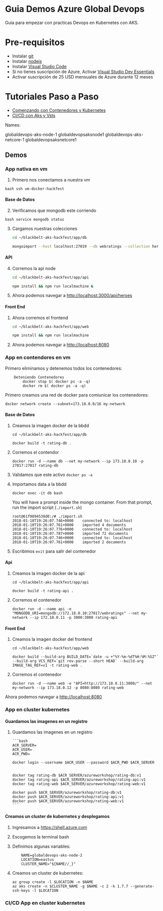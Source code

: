 # Guia Demos Azure Global Devops 

Guia para empezar con practicas Devops en Kubernetes con AKS.

# Pre-requisitos

*	Instalar [git](https://git-scm.com/downloads)
*	Instalar [nodejs](https://nodejs.org/es/download/)
*	Instalar [Visual Studio Code](https://code.visualstudio.com/download)
*	Si no tienes suscripción de Azure, Activar [Visual Studio Dev Essentials](https://www.visualstudio.com/es/dev-essentials/)
*	Activar suscripción de 25 USD mensuales de Azure durante 12 meses

# Tutoriales Paso a Paso

*  [Comenzando con Contenedores y Kubernetes](https://github.com/Azure/blackbelt-aks-hackfest/tree/master/labs/day1-labs
)
* [CI/CD con Aks y Vsts ](https://almvm.azurewebsites.net/labs/vstsextend/kubernetes/)

Names:

globaldevops-aks-node-1
globaldevopsaksnode1
globaldevops-aks-netcore-1
globaldevopsaksnetcore1

## Demos 

### App nativa en vm 

1. Primero nos conectamos a nuestra vm

```bash ssh vm-docker-hackfest ```


#### Base de Datos
2. Verificamos que mongodb este corriendo

```bash service mongodb status ```

3. Cargamos nuestras colecciones

    ```bash
    cd ~/blackbelt-aks-hackfest/app/db

    mongoimport --host localhost:27019 --db webratings --collection heroes --file ./heroes.json --jsonArray && mongoimport --host localhost:27019 --db webratings --collection ratings --file ./ratings.json --jsonArray && mongoimport --host localhost:27019 --db webratings --collection sites --file ./sites.json --jsonArray
    ```


#### API
4.  Corremos la api node

    ```bash
    cd ~/blackbelt-aks-hackfest/app/api

    npm install && npm run localmachine &
    ```

5.  Ahora podemos navegar a <http://localhost:3000/api/heroes>


#### Front End

1.  Ahora corremos el frontend 

    ```bash
    cd ~/blackbelt-aks-hackfest/app/web

    npm install && npm run localmachine
    ```

1.  Ahora podemos navegar a <http://localhost:8080>

### App en contendores en vm 

Primero eliminamos y detenemos todos los contenedores:

```
    Deteniendo Contenedores
        docker stop $( docker ps -a -q)
        docker rm $( docker ps -a -q)
```

Primero creamos una red de docker para comiunicar los contenedores:
```
docker network create --subnet=173.18.0.0/16 my-network
```

#### Base de Datos

1.  Creamos la imagen docker de la bbdd

    ```
    cd ~/blackbelt-aks-hackfest/app/db

    docker build -t rating-db .
    ```
2.  Corremos el contendor

    ```
    docker run -d --name db --net my-network --ip 173.18.0.10 -p 27017:27017 rating-db
    ```

3. Validamos que este activo `docker ps -a`

4. Importamos data a la bbdd

    ```
    docker exec -it db bash
    ```

    You will have a prompt inside the mongo container. From that prompt, run the import script (`./import.sh`)

    ```
    root@61f9894538d0:/# ./import.sh
    2018-01-10T19:26:07.746+0000	connected to: localhost
    2018-01-10T19:26:07.761+0000	imported 4 documents
    2018-01-10T19:26:07.776+0000	connected to: localhost
    2018-01-10T19:26:07.787+0000	imported 72 documents
    2018-01-10T19:26:07.746+0000	connected to: localhost
    2018-01-10T19:26:07.761+0000	imported 2 documents
    ```

5. Escribimos `exit` para salir del contenedor

#### Api

1.  Creamos la imagen docker de la api

    ```
    cd ~/blackbelt-aks-hackfest/app/api

    docker build -t rating-api .
    ```

2.  Corremos el contenedor

    ```
    docker run -d --name api -e "MONGODB_URI=mongodb://172.18.0.10:27017/webratings" --net my-network --ip 172.18.0.11 -p 3000:3000 rating-api
    ```

#### Front End

1.  Creamos la imagen docker del frontend

    ```
    cd ~/blackbelt-aks-hackfest/app/web
    
    docker build --build-arg BUILD_DATE=`date -u +"%Y-%m-%dT%H:%M:%SZ"` --build-arg VCS_REF=`git rev-parse --short HEAD` --build-arg IMAGE_TAG_REF=v1 -t rating-web .
    ```

2.  Corremos el contenedor

    ```
    docker run -d --name web -e "API=http://173.18.0.11:3000/" --net my-network --ip 173.18.0.12 -p 8080:8080 rating-web
    ```

Ahora podemos navegar a <http://localhost:8080>

### App en cluster kubernetes 

#### Guardamos las imagenes en un registro
1.  Guardamos las imagenes en un registro

        ```bash
        ACR_SERVER=
        ACR_USER=
        ACR_PWD=

        docker login --username $ACR_USER --password $ACR_PWD $ACR_SERVER


        docker tag rating-db $ACR_SERVER/azureworkshop/rating-db:v1
        docker tag rating-api $ACR_SERVER/azureworkshop/rating-api:v1
        docker tag rating-web $ACR_SERVER/azureworkshop/rating-web:v1

        docker push $ACR_SERVER/azureworkshop/rating-db:v1
        docker push $ACR_SERVER/azureworkshop/rating-api:v1
        docker push $ACR_SERVER/azureworkshop/rating-web:v1
        ```

#### Creamos un cluster de kubernetes y desplegamos

1.  Ingresamos a <https://shell.azure.com>
2.  Escogemos la terminal bash
3.  Definimos algunas variables:
    ```
        NAME=globaldevops-aks-node-2
        LOCATION=eastus
        CLUSTER_NAME="${NAME//_}"
    ```

4.  Creamos un cluster de kubernetes:
    ```
    az group create -l $LOCATION -n $NAME
    az aks create -n $CLUSTER_NAME -g $NAME -c 2 -k 1.7.7 --generate-ssh-keys -l $LOCATION
    ```

### CI/CD App en cluster kubernetes 

